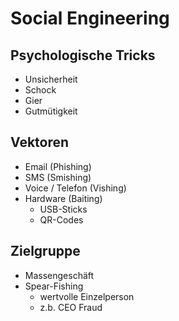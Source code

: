 # Social Engineering
## Psychologische Tricks
  * Unsicherheit
  * Schock
  * Gier
  * Gutmütigkeit
## Vektoren
  * Email (Phishing)
  * SMS (Smishing)
  * Voice / Telefon (Vishing)
  * Hardware (Baiting)
    * USB-Sticks
    * QR-Codes
## Zielgruppe
  * Massengeschäft
  * Spear-Fishing
    * wertvolle Einzelperson
    * z.b. CEO Fraud